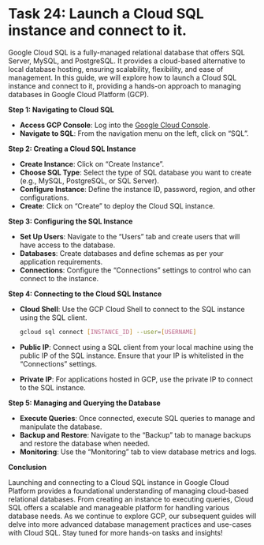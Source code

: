 # Task 24: Launch a Cloud SQL instance and connect to it.

Google Cloud SQL is a fully-managed relational database that offers SQL Server, MySQL, and PostgreSQL. It provides a cloud-based alternative to local database hosting, ensuring scalability, flexibility, and ease of management. In this guide, we will explore how to launch a Cloud SQL instance and connect to it, providing a hands-on approach to managing databases in Google Cloud Platform (GCP).

**Step 1: Navigating to Cloud SQL**

- **Access GCP Console**: Log into the [Google Cloud Console](https://console.cloud.google.com/).
- **Navigate to SQL**: From the navigation menu on the left, click on “SQL”.

**Step 2: Creating a Cloud SQL Instance**

- **Create Instance**: Click on “Create Instance”.
- **Choose SQL Type**: Select the type of SQL database you want to create (e.g., MySQL, PostgreSQL, or SQL Server).
- **Configure Instance**: Define the instance ID, password, region, and other configurations.
- **Create**: Click on “Create” to deploy the Cloud SQL instance.

**Step 3: Configuring the SQL Instance**

- **Set Up Users**: Navigate to the “Users” tab and create users that will have access to the database.
- **Databases**: Create databases and define schemas as per your application requirements.
- **Connections**: Configure the “Connections” settings to control who can connect to the instance.

**Step 4: Connecting to the Cloud SQL Instance**

- **Cloud Shell**: Use the GCP Cloud Shell to connect to the SQL instance using the SQL client.
    
    ```bash
    gcloud sql connect [INSTANCE_ID] --user=[USERNAME]
    ```
    
- **Public IP**: Connect using a SQL client from your local machine using the public IP of the SQL instance. Ensure that your IP is whitelisted in the “Connections” settings.
- **Private IP**: For applications hosted in GCP, use the private IP to connect to the SQL instance.

**Step 5: Managing and Querying the Database**

- **Execute Queries**: Once connected, execute SQL queries to manage and manipulate the database.
- **Backup and Restore**: Navigate to the “Backup” tab to manage backups and restore the database when needed.
- **Monitoring**: Use the “Monitoring” tab to view database metrics and logs.

**Conclusion**

Launching and connecting to a Cloud SQL instance in Google Cloud Platform provides a foundational understanding of managing cloud-based relational databases. From creating an instance to executing queries, Cloud SQL offers a scalable and manageable platform for handling various database needs. As we continue to explore GCP, our subsequent guides will delve into more advanced database management practices and use-cases with Cloud SQL. Stay tuned for more hands-on tasks and insights!